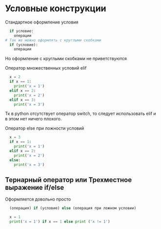 # Условные конструкции
Стандартное оформление условия
```python
  if условие:
    операции
# Так же можно оформлять с круглыми скобками
  if (условие):
    операции
```
Но оформление с круглыми скобками не приветствуются

Оператор множественных условий elif
```python
  x = 2
  if x == 1:
    print('x = 1')
  elif x == 2:
    print('x = 2')
  elif x == 3:
    print('x = 3')
```
Тк в python отсутствует оператор switch, то следует использовать elif и в этом нет ничего плохого.

Оператор else при ложности условий
```python
  x = 3
  if x == 1:
    print('x = 1')
  elif x == 2:
    print('x = 2')
  else:
    print('x = 3')
```

## Тернарный оператор или Трехместное выражение if/else
Оформляется довольно просто
```python
  (операция) if (условие) else (операция при ложном условии)

  x = 1
  print('x = 1') if x == 1 else print ('x != 1')
```
